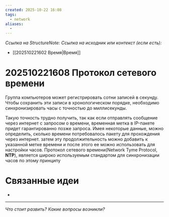 ```yaml
---
created: 2025-10-22 16:08
tags:
  - network
aliases:
  -
---
```

*Ссылка на StructureNote:*
*Ссылка на исходник или контекст (если есть):*
- [[202510221602 Время|Время]]

# 202510221608 Протокол сетевого времени

Группа компьютеров может регистрировать сотни записей в секунду. Чтобы сохранить эти записи в хронологическом порядке, необходимо синхронизировать часы с точностью до миллисекунды.

Такую точность трудно получить, так как если отправлять сообщение через интернет с запросом о времени, временная метка в IP-пакете придет гарантированно позже запроса. Имея некоторые данные, можно определить, сколько времени потребовалось пакету для прохождения через интернет. затем эту продолжительность можно добавить к указанной метке времени и после этого ее можно использовать для настройки часов. Протокол сетевого времени(Network Tyme Protocol, **NTP**), является широко используемым стандартом для синхронизации часов по этому принципу

# Связанные идеи

- 

---

*Что стоит развить? Какие вопросы возникли?*
